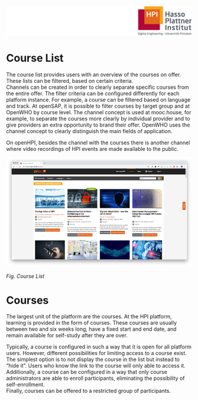 ![HPI Logo](../../img/HPI_Logo.png)


# Course List

The course list provides users with an overview of the courses on offer. These lists can be filtered, based on certain criteria.  
Channels can be created in order to clearly separate specific courses from the entire offer. The filter criteria can be configured differently for each platform instance. For example, a course can be filtered based on language and track. At openSAP, it is possible to filter courses by target group and at OpenWHO by course level. The channel concept is used at mooc.house, for example, to separate the courses more clearly by individual provider and to give providers an extra opportunity to brand their offer. OpenWHO uses the channel concept to clearly distinguish the main fields of application.    

On openHPI, besides the channel with the courses there is another channel where video recordings of HPI events are made available to the public.

![Course List](../../img/features/structure/course_list.png)

*Fig. Course List*

# Courses

The largest unit of the platform are the courses. At the HPI platform, learning is provided in the form of courses. These courses are usually between two and six weeks long, have a fixed start and end date, and remain available for self-study after they are over.  

Typically, a course is configured in such a way that it is open for all platform users. However, different possibilities for limiting access to a course exist.  
The simplest option is to not display the course in the list but instead to “hide it”. Users who know the link to the course will only able to access it.  
Additionally, a course can be configured in a way that only course administrators are able to enroll participants, eliminating the possibility of self-enrollment.  
Finally, courses can be offered to a restricted group of participants.  
